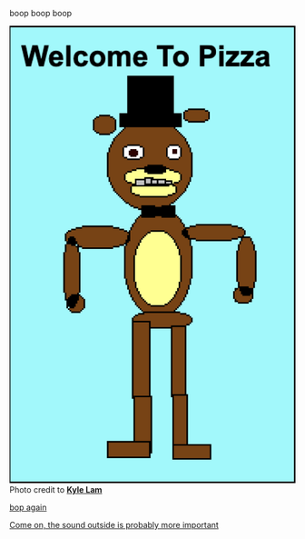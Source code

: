 boop boop boop

![](Poster2.png)
Photo credit to [**Kyle Lam**](https://github.com/kylel3769)

[bop again](funny3.md)

[Come on, the sound outside is probably more important](../Consquences/weird-sound.md)
